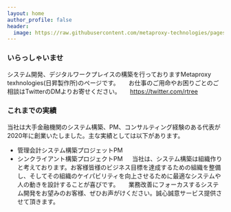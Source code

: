 ```yaml
---
layout: home
author_profile: false
header:
  image: https://raw.githubusercontent.com/metaproxy-technologies/pages/main/docs/logo.png
---
```


### いらっしゃいませ

システム開発、デジタルワークプレイスの構築を行っておりますMetaproxy texhnologies(日昇製作所)のページです。
　
お仕事のご用命やお困りごとのご相談はTwitterのDMよりお寄せください。
　
https://twitter.com/rtree
　
### これまでの実績

当社は大手金融機関のシステム構築、PM、コンサルティング経験のある代表が2020年に創業いたしました。主な実績としては以下があります。
　
- 管理会計システム構築プロジェットPM
- シンクライアント構築プロジェクトPM
　
当社は、システム構築は組織作りと考えております。お客様皆様のビジネス目標を達成するための組織を整備し、そしてその組織のケイパビリティを向上させるために最適なシステムや人の動きを設計することが喜びです。
　
業務改善にフォーカスするシステム開発をお望みのお客様、ぜひお声がけください。誠心誠意サービス提供させて頂きます。
　
　
